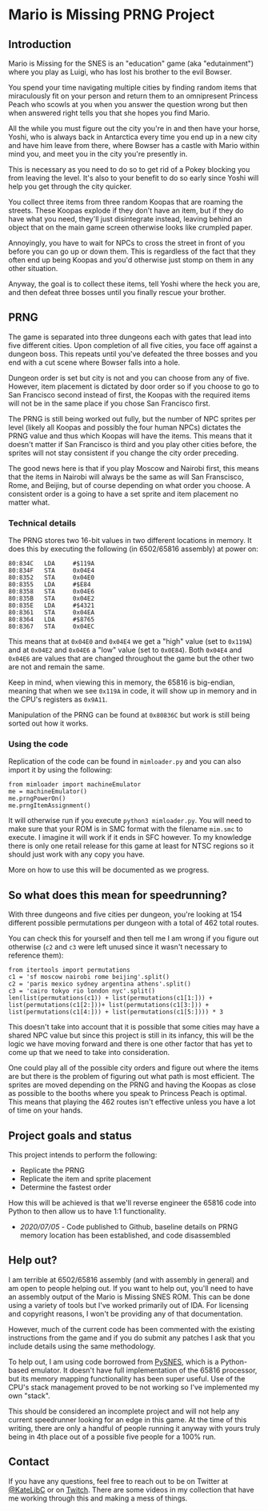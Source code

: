 # Mario is Missing PRNG Project

## Introduction

Mario is Missing for the SNES is an "education" game (aka "edutainment") where you play as Luigi, who has lost his brother to the evil Bowser. 

You spend your time navigating multiple cities by finding random items that miraculously fit on your person and return them to an omnipresent Princess Peach who scowls at you when you answer the question wrong but then when answered right tells you that she hopes you find Mario. 

All the while you must figure out the city you're in and then have your horse, Yoshi, who is always back in Antarctica every time you end up in a new city and have him leave from there, where Bowser has a castle with Mario within mind you, and meet you in the city you're presently in.

This is necessary as you need to do so to get rid of a Pokey blocking you from leaving the level. It's also to your benefit to do so early since Yoshi will help you get through the city quicker.

You collect three items from three random Koopas that are roaming the streets. These Koopas explode if they don't have an item, but if they do have what you need, they'll just disintegrate instead, leaving behind an object that on the main game screen otherwise looks like crumpled paper.

Annoyingly, you have to wait for NPCs to cross the street in front of you before you can go up or down them. This is regardless of the fact that they often end up being Koopas and you'd otherwise just stomp on them in any other situation.

Anyway, the goal is to collect these items, tell Yoshi where the heck you are, and then defeat three bosses until you finally rescue your brother.

## PRNG

The game is separated into three dungeons each with gates that lead into five different cities. Upon completion of all five cities, you face off against a dungeon boss. This repeats until you've defeated the three bosses and you end with a cut scene where Bowser falls into a hole.

Dungeon order is set but city is not and you can choose from any of five. However, item placement is dictated by door order so if you choose to go to San Francisco second instead of first, the Koopas with the required items will not be in the same place if you chose San Francisco first.

The PRNG is still being worked out fully, but the number of NPC sprites per level (likely all Koopas and possibly the four human NPCs) dictates the PRNG value and thus which Koopas will have the items. This means that it doesn't matter if San Francisco is third and you play other cities before, the sprites will not stay consistent if you change the city order preceding.

The good news here is that if you play Moscow and Nairobi first, this means that the items in Nairobi will always be the same as will San Franscisco, Rome, and Beijing, but of course depending on what order you choose. A consistent order is a going to have a set sprite and item placement no matter what.

### Technical details

The PRNG stores two 16-bit values in two different locations in memory. It does this by executing the following (in 6502/65816 assembly) at power on:

```
80:834C   LDA     #$119A
80:834F   STA     0x04E4
80:8352   STA     0x04E0
80:8355   LDA     #$E84
80:8358   STA     0x04E6
80:835B   STA     0x04E2
80:835E   LDA     #$4321
80:8361   STA     0x04EA
80:8364   LDA     #$8765
80:8367   STA     0x04EC
```

This means that at `0x04E0` and `0x04E4` we get a "high" value (set to `0x119A`) and at `0x04E2` and `0x04E6` a "low" value (set to `0x0E84`). Both `0x04E4` and `0x04E6` are values that are changed throughout the game but the other two are not and remain the same.

Keep in mind, when viewing this in memory, the 65816 is big-endian, meaning that when we see `0x119A` in code, it will show up in memory and in the CPU's registers as `0x9A11`.

Manipulation of the PRNG can be found at `0x80836C` but work is still being sorted out how it works.

### Using the code

Replication of the code can be found in `mimloader.py` and you can also import it by using the following:

```
from mimloader import machineEmulator
me = machineEmulator()
me.prngPowerOn()
me.prngItemAssignment()
```

It will otherwise run if you execute `python3 mimloader.py`. You will need to make sure that your ROM is in SMC format with the filename `mim.smc` to execute. I imagine it will work if it ends in SFC however. To my knowledge there is only one retail release for this game at least for NTSC regions so it should just work with any copy you have.

More on how to use this will be documented as we progress.

## So what does this mean for speedrunning?

With three dungeons and five cities per dungeon, you're looking at 154 different possible permutations per dungeon with a total of 462 total routes. 

You can check this for yourself and then tell me I am wrong if you figure out otherwise (`c2` and `c3` were left unused since it wasn't necessary to reference them):

```
from itertools import permutations
c1 = 'sf moscow nairobi rome beijing'.split()
c2 = 'paris mexico sydney argentina athens'.split()
c3 = 'cairo tokyo rio london nyc'.split()
len(list(permutations(c1)) + list(permutations(c1[1:])) + list(permutations(c1[2:]))+ list(permutations(c1[3:])) + list(permutations(c1[4:])) + list(permutations(c1[5:]))) * 3
```

This doesn't take into account that it is possible that some cities may have a shared NPC value but since this project is still in its infancy, this will be the logic we have moving forward and there is one other factor that has yet to come up that we need to take into consideration.

One could play all of the possible city orders and figure out where the items are but there is the problem of figuring out what path is most efficient. The sprites are moved depending on the PRNG and having the Koopas as close as possible to the booths where you speak to Princess Peach is optimal. This means that playing the 462 routes isn't effective unless you have a lot of time on your hands.

## Project goals and status

This project intends to perform the following:

- Replicate the PRNG
- Replicate the item and sprite placement
- Determine the fastest order

How this will be achieved is that we'll reverse engineer the 65816 code into Python to then allow us to have 1:1 functionality.

- *2020/07/05* - Code published to Github, baseline details on PRNG memory location has been established, and code disassembled

## Help out?

I am terrible at 6502/65816 assembly (and with assembly in general) and am open to people helping out. If you want to help out, you'll need to have an assembly output of the Mario is Missing SNES ROM. This can be done using a variety of tools but I've worked primarily out of IDA. For licensing and copyright reasons, I won't be providing any of that documentation.

However, much of the current code has been commented with the existing instructions from the game and if you do submit any patches I ask that you include details using the same methodology.

To help out, I am using code borrowed from [PySNES](https://github.com/JonnyWalker/PySNES), which is a Python-based emulator. It doesn't have full implementation of the 65816 processor, but its memory mapping functionality has been super useful. Use of the CPU's stack management proved to be not working so I've implemented my own "stack".

This should be considered an incomplete project and will not help any current speedrunner looking for an edge in this game. At the time of this writing, there are only a handful of people running it anyway with yours truly being in 4th place out of a possible five people for a 100% run.

## Contact

If you have any questions, feel free to reach out to be on Twitter at [@KateLibC](https://twitter.com/katelibc) or on [Twitch](https://twitch.tv/katelibc). There are some videos in my collection that have me working through this and making a mess of things.